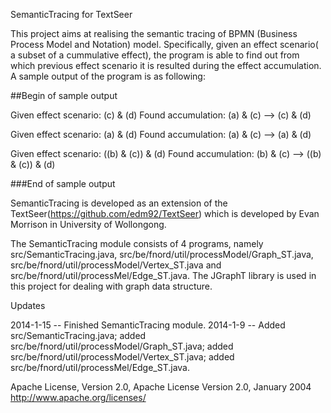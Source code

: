 SemanticTracing for TextSeer

This project aims at realising the semantic tracing of BPMN (Business Process Model and Notation) model. Specifically, given an
effect scenario( a subset of a cummulative effect), the program is able to find out from which previous effect scenario it is
resulted during the effect accumulation. A sample output of the program is as following:

##Begin of sample output

Given effect scenario: (c) & (d) Found accumulation: (a) & (c) --> (c) & (d)

Given effect scenario: (a) & (d) Found accumulation: (a) & (c) --> (a) & (d)

Given effect scenario: ((b) & (c)) & (d) Found accumulation: (b) & (c) --> ((b) & (c)) & (d)

###End of sample output


SemanticTracing is developed as an extension of the TextSeer(https://github.com/edm92/TextSeer) which is developed by Evan Morrison
in University of Wollongong.

The SemanticTracing module consists of 4 programs, namely src/SemanticTracing.java, src/be/fnord/util/processModel/Graph_ST.java,
src/be/fnord/util/processModel/Vertex_ST.java and src/be/fnord/util/processMel/Edge_ST.java. The JGraphT library is used in this
project for dealing with graph data structure.

Updates

2014-1-15 -- Finished SemanticTracing module. 
2014-1-9 -- Added src/SemanticTracing.java; added src/be/fnord/util/processModel/Graph_ST.java; added src/be/fnord/util/processModel/Vertex_ST.java; added src/be/fnord/util/processMel/Edge_ST.java. 

Apache License, Version 2.0, Apache License Version 2.0, January 2004 http://www.apache.org/licenses/
